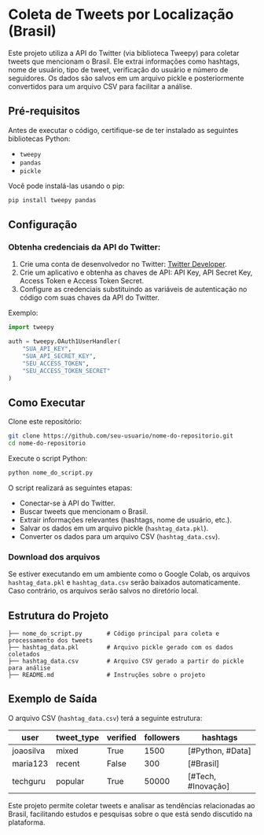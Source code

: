 # Coleta de Tweets por Localização (Brasil)

Este projeto utiliza a API do Twitter (via biblioteca Tweepy) para coletar tweets que mencionam o Brasil. Ele extrai informações como hashtags, nome de usuário, tipo de tweet, verificação do usuário e número de seguidores. Os dados são salvos em um arquivo pickle e posteriormente convertidos para um arquivo CSV para facilitar a análise.

## Pré-requisitos
Antes de executar o código, certifique-se de ter instalado as seguintes bibliotecas Python:

- `tweepy`
- `pandas`
- `pickle`

Você pode instalá-las usando o pip:

```bash
pip install tweepy pandas
```

## Configuração

### Obtenha credenciais da API do Twitter:
1. Crie uma conta de desenvolvedor no Twitter: [Twitter Developer](https://developer.twitter.com/).
2. Crie um aplicativo e obtenha as chaves de API: API Key, API Secret Key, Access Token e Access Token Secret.
3. Configure as credenciais substituindo as variáveis de autenticação no código com suas chaves da API do Twitter.

Exemplo:

```python
import tweepy

auth = tweepy.OAuth1UserHandler(
    "SUA_API_KEY",
    "SUA_API_SECRET_KEY",
    "SEU_ACCESS_TOKEN",
    "SEU_ACCESS_TOKEN_SECRET"
)
```

## Como Executar

Clone este repositório:

```bash
git clone https://github.com/seu-usuario/nome-do-repositorio.git
cd nome-do-repositorio
```

Execute o script Python:

```bash
python nome_do_script.py
```

O script realizará as seguintes etapas:
- Conectar-se à API do Twitter.
- Buscar tweets que mencionam o Brasil.
- Extrair informações relevantes (hashtags, nome de usuário, etc.).
- Salvar os dados em um arquivo pickle (`hashtag_data.pkl`).
- Converter os dados para um arquivo CSV (`hashtag_data.csv`).

### Download dos arquivos
Se estiver executando em um ambiente como o Google Colab, os arquivos `hashtag_data.pkl` e `hashtag_data.csv` serão baixados automaticamente. Caso contrário, os arquivos serão salvos no diretório local.

## Estrutura do Projeto

```
├── nome_do_script.py       # Código principal para coleta e processamento dos tweets
├── hashtag_data.pkl        # Arquivo pickle gerado com os dados coletados
├── hashtag_data.csv        # Arquivo CSV gerado a partir do pickle para análise
├── README.md               # Instruções sobre o projeto
```

## Exemplo de Saída
O arquivo CSV (`hashtag_data.csv`) terá a seguinte estrutura:

| user       | tweet_type | verified | followers | hashtags              |
|------------|-----------|----------|-----------|------------------------|
| joaosilva  | mixed     | True     | 1500      | [#Python, #Data]       |
| maria123   | recent    | False    | 300       | [#Brasil]              |
| techguru   | popular   | True     | 50000     | [#Tech, #Inovação]    |

Este projeto permite coletar tweets e analisar as tendências relacionadas ao Brasil, facilitando estudos e pesquisas sobre o que está sendo discutido na plataforma.

